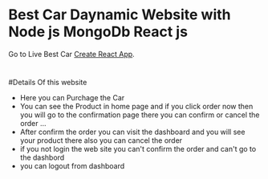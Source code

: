 # Best Car Daynamic Website with Node js MongoDb React js 

Go to Live Best Car [Create React App](https://github.com/facebook/create-react-app).

#
#Details  Of  this website

- Here you can Purchage the Car
- You can see the Product in home page and if you click order now then you will go to the confirmation page there you can confirm or cancel the order ...
- After confirm the order you can visit the dashboard and you will see your product there also you can cancel the order 
- if you not login the web site you can't confirm the order and can't go to the dashbord 
- you can logout from dashboard 
